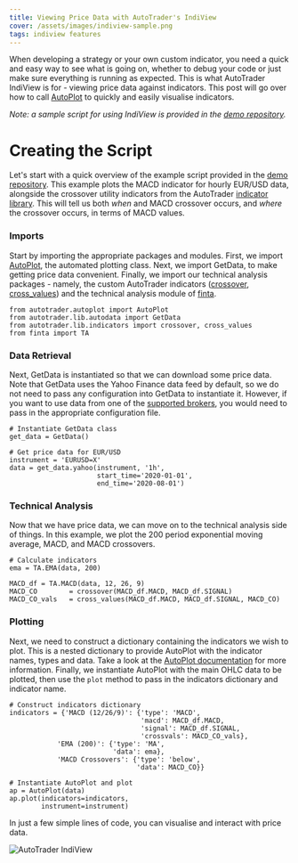 ```yaml
---
title: Viewing Price Data with AutoTrader's IndiView
cover: /assets/images/indiview-sample.png
tags: indiview features
---
```


When developing a strategy or your own custom indicator, you need a quick and easy way to see what is going on, whether to debug 
your code or just make sure everything is running as expected. This is what AutoTrader IndiView is for - viewing price data 
against indicators. This post will go over how to call [AutoPlot](../../../docs/autoplot) to quickly and easily visualise indicators.


*Note: a sample script for using IndiView is provided in the*
*[demo repository](https://github.com/kieran-mackle/autotrader-demo/blob/main/indiview.py).*

# Creating the Script
Let's start with a quick overview of the example script provided in the [demo repository](https://github.com/kieran-mackle/autotrader-demo/blob/main/indiview.py). This example plots the MACD indicator for hourly EUR/USD data, alongside the crossover 
utility indicators from the AutoTrader [indicator library](../../../docs/indicators). This will tell us both *when* and MACD 
crossover occurs, and *where* the crossover occurs, in terms of MACD values.

### Imports
Start by importing the appropriate packages and modules. First, we import [AutoPlot](../../../docs/autoplot), the automated plotting
class. Next, we import GetData, to make getting price data convenient. Finally, we import our technical analysis packages - namely,
the custom AutoTrader indicators ([crossover](../../../docs/indicators#crossover), [cross_values](../../../docs/indicators#cross-value)) and the technical analysis module of [finta](https://github.com/peerchemist/finta).

```
from autotrader.autoplot import AutoPlot
from autotrader.lib.autodata import GetData
from autotrader.lib.indicators import crossover, cross_values
from finta import TA
```

### Data Retrieval
Next, GetData is instantiated so that we can download some price data. Note that GetData uses the Yahoo Finance data feed by
default, so we do not need to pass any configuration into GetData to instantiate it. However, if you want to use data from
one of the [supported brokers](../../../docs/brokers), you would need to pass in the appropriate configuration file. 

```
# Instantiate GetData class
get_data = GetData()

# Get price data for EUR/USD
instrument = 'EURUSD=X'
data = get_data.yahoo(instrument, '1h', 
                      start_time='2020-01-01', 
                      end_time='2020-08-01')
```

### Technical Analysis
Now that we have price data, we can move on to the technical analysis side of things. In this example, we plot the 200 period
exponential moving average, MACD, and MACD crossovers. 

```
# Calculate indicators
ema = TA.EMA(data, 200)

MACD_df = TA.MACD(data, 12, 26, 9)
MACD_CO        = crossover(MACD_df.MACD, MACD_df.SIGNAL)
MACD_CO_vals   = cross_values(MACD_df.MACD, MACD_df.SIGNAL, MACD_CO)
```


### Plotting
Next, we need to construct a dictionary containing the indicators we wish to plot. This is a nested dictionary to provide 
AutoPlot with the indicator names, types and data. Take a look at the [AutoPlot documentation](../../../docs/autoplot#indicator-specification) for more information. Finally, we instantiate AutoPlot with the main OHLC data to be plotted,
then use the `plot` method to pass in the indicators dictionary and indicator name. 

```
# Construct indicators dictionary
indicators = {'MACD (12/26/9)': {'type': 'MACD',
                                 'macd': MACD_df.MACD,
                                 'signal': MACD_df.SIGNAL,
                                 'crossvals': MACD_CO_vals},
            'EMA (200)': {'type': 'MA',
                          'data': ema},
            'MACD Crossovers': {'type': 'below',
                                'data': MACD_CO}}

# Instantiate AutoPlot and plot
ap = AutoPlot(data)
ap.plot(indicators=indicators, 
        instrument=instrument)
```

In just a few simple lines of code, you can visualise and interact with price data.

![AutoTrader IndiView](/AutoTrader/assets/images/indiview-sample.png "AutoTrader IndiView")

